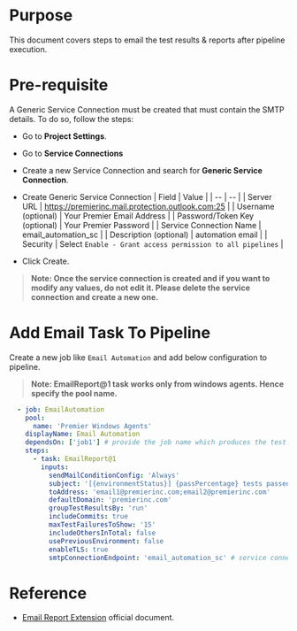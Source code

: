 # Purpose
This document covers steps to email the test results & reports after pipeline execution.

# Pre-requisite
A Generic Service Connection must be created that must contain the SMTP details. To do so, follow the steps:
- Go to **Project Settings**.
- Go to **Service Connections**
- Create a new Service Connection and search for **Generic Service Connection**.

- Create Generic Service Connection
  | Field | Value |
  | -- | -- |
  | Server URL | https://premierinc.mail.protection.outlook.com:25 | 
  | Username (optional) | Your Premier Email Address |
  | Password/Token Key (optional) | Your Premier Password |
  | Service Connection Name | email_automation_sc |
  | Description (optional) | automation email | 
  | Security | Select `Enable - Grant access permission to all pipelines` | 
- Click Create. 

> **Note: Once the service connection is created and if you want to modify any values, do not edit it. Please delete the service connection and create a new one.**


# Add Email Task To Pipeline
Create a new job like `Email Automation` and add below configuration to pipeline.

> **Note: EmailReport@1 task works only from windows agents. Hence specify the pool name.**

```YAML
  - job: EmailAutomation
    pool:
      name: 'Premier Windows Agents'
    displayName: Email Automation
    dependsOn: ['job1'] # provide the job name which produces the test results
    steps:
      - task: EmailReport@1
        inputs:
          sendMailConditionConfig: 'Always'
          subject: '[{environmentStatus}] {passPercentage} tests passed in for $(Build.BuildNumber)'
          toAddress: 'email1@premierinc.com;email2@premierinc.com'
          defaultDomain: 'premierinc.com'
          groupTestResultsBy: 'run'
          includeCommits: true
          maxTestFailuresToShow: '15'
          includeOthersInTotal: false
          usePreviousEnvironment: false
          enableTLS: true
          smtpConnectionEndpoint: 'email_automation_sc' # service connection name you created in pre-requisite step
```

# Reference
- [Email Report Extension](https://marketplace.visualstudio.com/items?itemName=epsteam.EmailReportExtension) official document.
